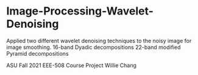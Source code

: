 # Image-Processing-Wavelet-Denoising
Applied two different wavelet denoising techniques to the noisy image for image smoothing.
  16-band Dyadic decompositions 
  22-band modified Pyramid decompositions

ASU Fall 2021 EEE-508 Course Project
Willie Chang

